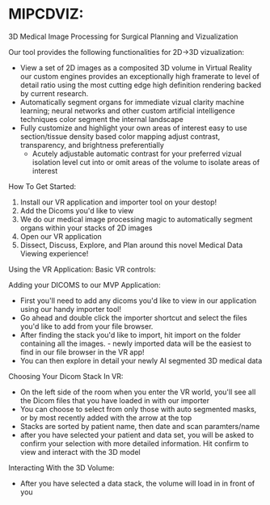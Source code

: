 # MIPCDVIZ: 
3D Medical Image Processing for Surgical Planning and Vizualization

Our tool provides the following functionalities for 2D->3D vizualization:
- View a set of 2D images as a composited 3D volume in Virtual Reality
    our custom engines provides an exceptionally high framerate to level of detail ratio
    using the most cutting edge high definition rendering backed by current research. 
- Automatically segment organs for immediate vizual clarity 
    machine learning; neural networks and other custom artificial intelligence techniques color segment the internal landscape
- Fully customize and highlight your own areas of interest 
    easy to use section/tissue density based color mapping 
    adjust contrast, transparency, and brightness preferentially
    - Acutely adjustable automatic contrast for your preferred vizual isolation level
    cut into or omit areas of the volume to isolate areas of interest

How To Get Started:
1. Install our VR application and importer tool on your destop!
2. Add the Dicoms you'd like to view
3. We do our medical image processing magic to automatically segment organs within your stacks of 2D images
4. Open our VR application 
5. Dissect, Discuss, Explore, and Plan around this novel Medical Data Viewing experience!


Using the VR Application:
Basic VR controls:  

Adding your DICOMS to our MVP Application:
- First you'll need to add any dicoms you'd like to view in our application using our handy importer tool!
- Go ahead and double click the importer shortcut <icon image> and select the files you'd like to add from your file browser.
- After finding the stack you'd like to import, hit import on the folder containing all the images.
      - newly imported data will be the easiest to find in our file browser in the VR app!
- You can then explore in detail your newly AI segmented 3D medical data
    
Choosing Your Dicom Stack In VR:
- On the left side of the room when you enter the VR world, you'll see all the Dicom files that you have loaded in with our importer
- You can choose to select from only those with auto segmented masks, or by most recently added with the arrow at the top
- Stacks are sorted by patient name, then date and scan paramters/name
- after you have selected your patient and data set, you will be asked to confirm your selection with more detailed information. Hit confirm to view and interact with the 3D model

Interacting With the 3D Volume:
- After you have selected a data stack, the volume will load in in front of you
